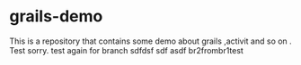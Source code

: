 grails-demo
===========

This is a repository that contains some demo about grails ,activit and so on . 
Test sorry.
test again for branch 
sdfdsf
sdf
asdf
br2frombr1test
